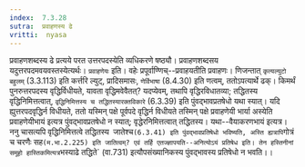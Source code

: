 ```yaml
---
index:  7.3.28
sutra:  प्रवाहणस्य ढे
vritti:  nyasa
---
```


प्रवाहणशब्दस्य ढे प्रत्यये परत उत्तरपदस्येति व्यधिकरणे षष्ठ्यौ। प्रवाहणशब्दसय यदुत्तरपदमवयवस्तस्येत्यर्थः। `प्रवाहणेयः` इति। वहेः प्रपूर्वाण्णिच्--प्रवाहयतीति प्रवाहणः। णिजन्तात् `कृत्यल्युटो बहुलम्` (3.3.113) इति कर्त्तरि ल्युट्, प्रादिसमासः, `णेर्विभाषा` (8.4.30) इति णत्वम्, ततोऽपत्यार्थे ढक्। किमर्थं पुनरुत्तरपदस्य वृद्धिर्विधीयते, यावता वृद्धिमवेवैतत्? यदप्येवम्, तथापि वृद्धिरविधातव्या; तद्धितस्य वृद्धिनिमित्तत्वात्, `वृद्धिनिमित्तस्य च तद्धितस्यारक्तविकारे` (6.3.39) इति पुंवद्भावप्रतषेधो यथा स्यात्। यदि ह्युत्तरपदवृद्धिर्न विधीयते, ततो यस्मिन् पक्षे पूर्वपदे वृद्धिर्न विधीयते तस्मिन् पक्षे प्रवाहणेयी भार्या अस्येति प्रवाहणेयीभायं इत्यत्र पुंवद्भावप्रतषेधो न स्यात्; वृद्धेरनिमित्तत्वात् तद्धितस्य। यथा--वैयाकरणभायं इत्यत्र। ननु चासत्यपि वृद्धिनिमित्तत्वे तद्धितस्य` `जातेश्च` (6.3.41) इति पुंवद्भावप्रतिषेधो भविष्यति, अस्ति ह्यत्रापि `गोत्रं च चरणैः सह` (म.भा.2.225) इति जातित्वम्? एवं तर्हि एतज्ज्ञापयति--अनित्योऽयं प्रतिषेध इति। तेन हस्तिनीनां समूहो हास्तिकमित्यत्र `भस्याढे तद्धिते` (वा.731) इत्यौपसंख्यानिकस्य पुंवद्भावस्य प्रतिषेधो न भवति।।

